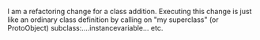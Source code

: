 I am a refactoring change for a class addition. Executing this change is just like an ordinary class definition by calling on "my superclass" (or ProtoObject) subclass:....instancevariable... etc.